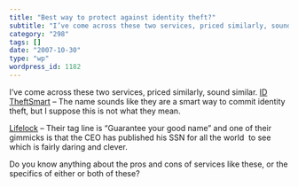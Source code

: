 ```yaml
---
title: "Best way to protect against identity theft?"
subtitle: "I’ve come across these two services, priced similarly, sound similar."
category: "298"
tags: []
date: "2007-10-30"
type: "wp"
wordpress_id: 1182
---
```

I’ve come across these two services, priced similarly, sound similar.
[ID TheftSmart](https://www.idtheftsmart.com/) – The name sounds like they are a smart way to commit identity theft, but I suppose this is not what they mean.

[Lifelock](http://www.lifelock.com/) – Their tag line is “Guarantee your good name” and one of their gimmicks is that the CEO has published his SSN for all the world  to see which is fairly daring and clever.

Do you know anything about the pros and cons of services like these, or the specifics of either or both of these?